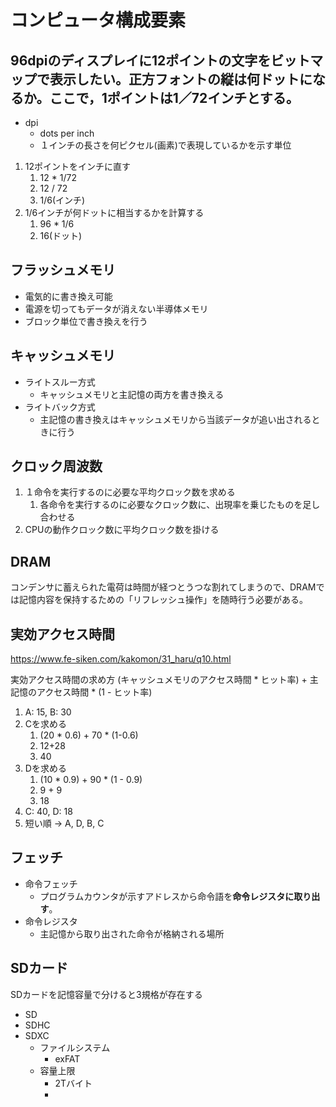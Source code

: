 # コンピュータ構成要素

## 96dpiのディスプレイに12ポイントの文字をビットマップで表示したい。正方フォントの縦は何ドットになるか。ここで，1ポイントは1／72インチとする。
- dpi
  - dots per inch
  - １インチの長さを何ピクセル(画素)で表現しているかを示す単位

1. 12ポイントをインチに直す
   1. 12 * 1/72
   2. 12 / 72
   3. 1/6(インチ)
2. 1/6インチが何ドットに相当するかを計算する
   1. 96 * 1/6
   2. 16(ドット)


## フラッシュメモリ
- 電気的に書き換え可能
- 電源を切ってもデータが消えない半導体メモリ
- ブロック単位で書き換えを行う


## キャッシュメモリ
- ライトスルー方式
  - キャッシュメモリと主記憶の両方を書き換える
- ライトバック方式
  - 主記憶の書き換えはキャッシュメモリから当該データが追い出されるときに行う


## クロック周波数
1. １命令を実行するのに必要な平均クロック数を求める
   1. 各命令を実行するのに必要なクロック数に、出現率を乗じたものを足し合わせる
2. CPUの動作クロック数に平均クロック数を掛ける


## DRAM
コンデンサに蓄えられた電荷は時間が経つとうつな割れてしまうので、DRAMでは記憶内容を保持するための「リフレッシュ操作」を随時行う必要がある。


## 実効アクセス時間
https://www.fe-siken.com/kakomon/31_haru/q10.html

実効アクセス時間の求め方
(キャッシュメモリのアクセス時間 * ヒット率) + 主記憶のアクセス時間 * (1 - ヒット率)

1. A: 15, B: 30
2. Cを求める
   1. (20 * 0.6) + 70 * (1-0.6)
   2. 12+28
   3. 40
3. Dを求める
   1. (10 * 0.9) + 90 * (1 - 0.9)
   2. 9 + 9
   3. 18
4. C: 40, D: 18
5. 短い順 -> A, D, B, C


## フェッチ
- 命令フェッチ
  - プログラムカウンタが示すアドレスから命令語を**命令レジスタに取り出す**。
- 命令レジスタ
  - 主記憶から取り出された命令が格納される場所

## SDカード
SDカードを記憶容量で分けると3規格が存在する
- SD
- SDHC
- SDXC
  - ファイルシステム
    - exFAT
  - 容量上限
    - 2Tバイト
    - 
